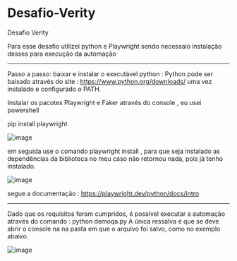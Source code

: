 # Desafio-Verity
Desafio Verity

Para esse desafio utilizei python e Playwright
sendo necessaio instalação desses para execução da automação 
___________________________________________________

Passo a passo: 
baixar e instalar o executável python : 
      Python pode ser baixado através do site : https://www.python.org/downloads/ 
uma vez instalado e configurado o PATH.

Instalar os pacotes Playwright e Faker através do console , eu usei powershell 

pip install playwright

![image](https://user-images.githubusercontent.com/62752617/227734635-31687ca2-03c3-4d3e-9ce2-ff5ae0ca59dc.png)


em seguida use o comando playwright install , para que seja instalado as dependências da biblioteca 
no meu caso não retornou nada, pois já tenho instalado.

![image](https://user-images.githubusercontent.com/62752617/227734684-b5be71c0-ee7b-4787-8faa-2ce3a50cfbad.png)

segue a documentação :  https://playwright.dev/python/docs/intro

___________________________________________________

Dado que os requisitos foram cumpridos, é possível executar a automação através do comando : python demoqa.py
 A única ressalva é que se deve abrir o console na na pasta em que o arquivo foi salvo, como no exemplo abaixo.
 
![image](https://user-images.githubusercontent.com/62752617/227734621-c36105e3-113e-4eb5-8d46-8ca69639af73.png)


